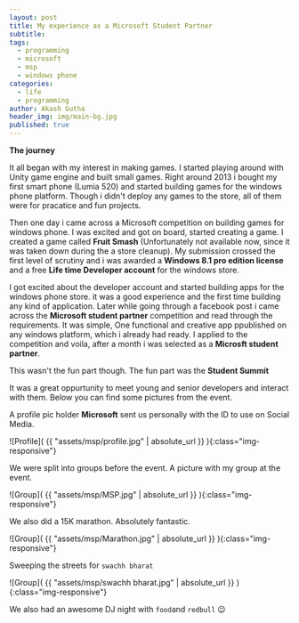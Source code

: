 ```yaml
---
layout: post
title: My experience as a Microsoft Student Partner
subtitle:
tags:
  - programming
  - microsoft
  - msp
  - windows phone
categories:
  - life
  - programming
author: Akash Gutha
header_img: img/main-bg.jpg
published: true
---
```


__The journey__

It all began with my interest in making games. I started playing around with Unity game engine and built small games. Right around 2013 i bought my first smart phone (Lumia 520) and started building games for the windows phone platform. Though i didn't deploy any games to the store, all of them were for pracatice and fun projects. 

Then one day i came across a Microsoft competition on building games for windows phone. I was excited and got on board, started creating a game. I created a game called __Fruit Smash__ (Unfortunately not available now, since it was taken down during the a store cleanup). My submission crossed the first level of scrutiny and i was awarded a __Windows 8.1 pro edition license__ and a free __Life time Developer account__ for the windows store.

I got excited about the developer account and started building apps for the windows phone store. it was a good experience and the first time building any kind of application. Later while going through a facebook post i came across the __Microsoft student partner__ competition and read through the requirements. It was simple, One functional and creative app ppublished on any windows platform, which i already had ready. I applied to the competition and voila, after a month i was selected as a __Microsft student partner__.

This wasn't the fun part though. The fun part was the __Student Summit__

It was a great oppurtunity to meet young and senior developers and interact with them. Below you can find some pictures from the event.

A profile pic holder __Microsoft__ sent us personally with the ID to use on Social Media.

![Profile]( {{ "assets/msp/profile.jpg" | absolute_url }} ){:class="img-responsive"}

We were split into groups before the event. A picture with my group at the event.

![Group]( {{ "assets/msp/MSP.jpg" | absolute_url }} ){:class="img-responsive"}

We also did a 15K marathon. Absolutely fantastic.

![Group]( {{ "assets/msp/Marathon.jpg" | absolute_url }} ){:class="img-responsive"}

Sweeping the streets for `swachh bharat`

![Group]( {{ "assets/msp/swachh bharat.jpg" | absolute_url }} ){:class="img-responsive"}

We also had an awesome DJ night with `food`and `redbull` :wink: